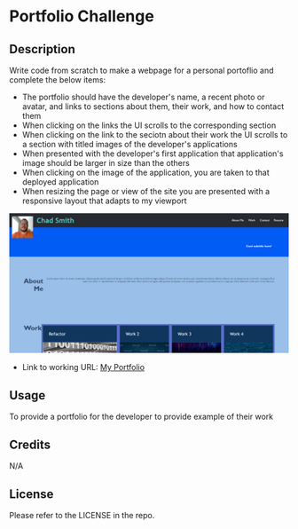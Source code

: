 # Portfolio Challenge

## Description

Write code from scratch to make a webpage for a personal portoflio and complete the below items:

- The portfolio should have the developer's name, a recent photo or avatar, and links to sections about them, their work, and how to contact them
- When clicking on the links the UI scrolls to the corresponding section
- When clicking on the link to the seciotn about their work the UI scrolls to a section with titled images of the developer's applications
- When presented with the developer's first application that application's image should be larger in size than the others
- When clicking on the image of the application, you are taken to that deployed application
- When resizing the page or view of the site you are presented with a responsive layout that adapts to my viewport

![portfolio demo](./Images/Screenshot.png)

- Link to working URL: [My Portfolio](https://csmith0414.github.io/portfolio-project/)

## Usage

To provide a portfolio for the developer to provide example of their work

## Credits

N/A

## License

Please refer to the LICENSE in the repo.